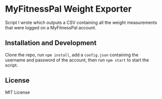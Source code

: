 # MyFitnessPal Weight Exporter

Script I wrote which outputs a CSV containing all the weight measurements that were logged on a MyFitnessPal account.

## Installation and Development

Clone the repo, run `npm install`, add a `config.json` containing the username and password of the account, then run `npm start` to start the script.

## License

MIT License
